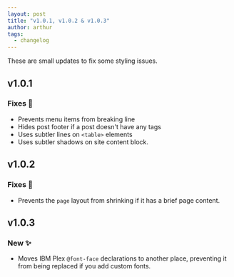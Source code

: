 ```yaml
---
layout: post
title: "v1.0.1, v1.0.2 & v1.0.3"
author: arthur
tags:
  - changelog
---
```


These are small updates to fix some styling issues.

## v1.0.1

### Fixes 🐞

* Prevents menu items from breaking line
* Hides post footer if a post doesn't have any tags
* Uses subtler lines on `<table>` elements
* Uses subtler shadows on site content block.


## v1.0.2

### Fixes 🐞

* Prevents the `page` layout from shrinking if it has a brief page content.


## v1.0.3

### New ✨

* Moves IBM Plex `@font-face` declarations to another place, preventing it from being replaced if you add custom fonts.
